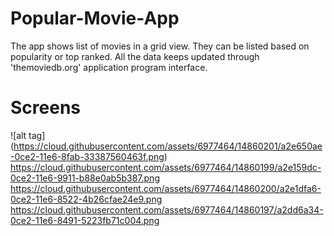 # Popular-Movie-App
The app shows list of movies in a grid view. They can be listed based on popularity or top ranked. 
All the data keeps updated through 'themoviedb.org' application program interface.
# Screens
![alt tag] (https://cloud.githubusercontent.com/assets/6977464/14860201/a2e650ae-0ce2-11e6-8fab-33387560463f.png)
https://cloud.githubusercontent.com/assets/6977464/14860199/a2e159dc-0ce2-11e6-9911-b88e0ab5b387.png
https://cloud.githubusercontent.com/assets/6977464/14860200/a2e1dfa6-0ce2-11e6-8522-4b26cfae24e9.png
https://cloud.githubusercontent.com/assets/6977464/14860197/a2dd6a34-0ce2-11e6-8491-5223fb71c004.png
